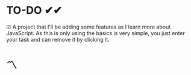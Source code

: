 # TO-DO ✔✔

☑ A project that I'll be adding some features as I learn more about JavaScript.
As this is only using the basics is very simple, you just enter your task and can remove it by clicking it.

# 〽
